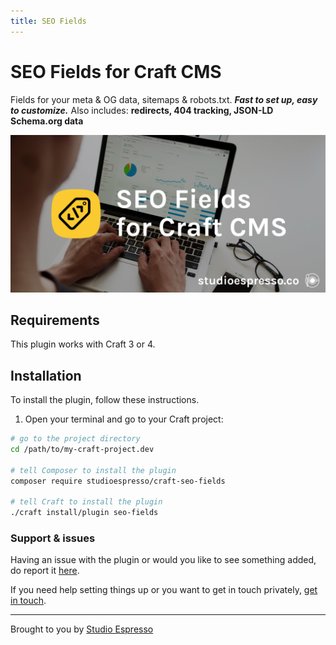 ```yaml
---
title: SEO Fields
---
```

# SEO Fields for Craft CMS
Fields for your meta & OG data, sitemaps & robots.txt. _**Fast to set up, easy to customize.**_
Also includes: **redirects, 404 tracking, JSON-LD Schema.org data**

![Banner](./images/banner.png)

## Requirements
This plugin works with Craft 3 or 4.

## Installation
To install the plugin, follow these instructions.

1. Open your terminal and go to your Craft project:

```bash
# go to the project directory
cd /path/to/my-craft-project.dev

# tell Composer to install the plugin
composer require studioespresso/craft-seo-fields

# tell Craft to install the plugin
./craft install/plugin seo-fields
```

### Support & issues
Having an issue with the plugin or would you like to see something added, do report it [here](https://github.com/studioespresso/craft-seo-fields/issues/new). 

If you need help setting things up or you want to get in touch privately, [get in touch](mailto:jan@studioespresso.co). 

---

Brought to you by [Studio Espresso](https://studioespresso.co/)
